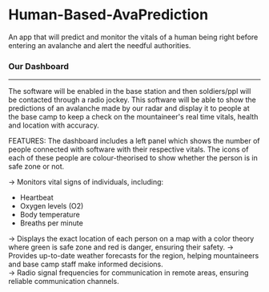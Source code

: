 # Human-Based-AvaPrediction
An app that will predict and monitor the vitals of a human being right before entering an avalanche and alert the needful authorities.

### Our Dashboard

___

The software will be enabled in the base station and then soldiers/ppl will be contacted through a radio jockey. This software will be able to show the predictions of an avalanche made by our radar and display it to people at the base camp to keep a check on the mountaineer's real time vitals, health and location with accuracy.

FEATURES:
The dashboard includes a left panel which shows the number of people connected with software with their respective vitals. 
The icons of each of these people are colour-theorised to show whether the person is in safe zone or not. 

&rarr; Monitors vital signs of individuals, including:
* Heartbeat
* Oxygen levels (O2)
* Body temperature
* Breaths per minute

&rarr; Displays the exact location of each person on a map with a color theory where green is safe zone and red is danger, ensuring their safety. 
&rarr; Provides up-to-date weather forecasts for the region, helping mountaineers and base camp staff make informed decisions. <br>
&rarr; Radio signal frequencies for communication in remote areas, ensuring reliable communication channels.
